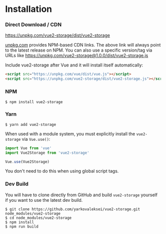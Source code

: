 # Installation

### Direct Download / CDN

https://unpkg.com/vue2-storage/dist/vue2-storage

[unpkg.com](https://unpkg.com) provides NPM-based CDN links. The above link will always point to the latest release on NPM. You can also use a specific version/tag via URLs like https://unpkg.com/vue2-storage@1.0.0/dist/vue2-storage.js
 
Include vue2-storage after Vue and it will install itself automatically:

```html
<script src="https://unpkg.com/vue/dist/vue.js"></script>
<script src="https://unpkg.com/vue2-storage/dist/vue2-storage.js"></script>
```

### NPM

    $ npm install vue2-storage

### Yarn

    $ yarn add vue2-storage

When used with a module system, you must explicitly install the `vue2-storage` via `Vue.use()`:

```javascript
import Vue from 'vue'
import Vue2Storage from 'vue2-storage'

Vue.use(Vue2Storage)
```

You don't need to do this when using global script tags.

### Dev Build

You will have to clone directly from GitHub and build `vue2-storage` yourself if
you want to use the latest dev build.

    $ git clone https://github.com/yarkovaleksei/vue2-storage.git node_modules/vue2-storage
    $ cd node_modules/vue2-storage
    $ npm install
    $ npm run build

